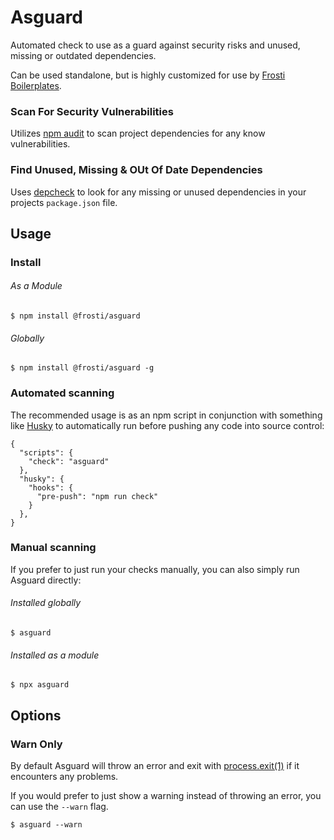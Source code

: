 # Asguard

Automated check to use as a guard against security risks and unused, missing or outdated dependencies.

Can be used standalone, but is highly customized for use by [Frosti Boilerplates](https://github.com/frostijs/cli).

### Scan For Security Vulnerabilities

Utilizes [npm audit](https://docs.npmjs.com/cli/audit) to scan project dependencies for any know vulnerabilities.

### Find Unused, Missing & OUt Of Date Dependencies

Uses [depcheck](https://www.npmjs.com/package/depcheck) to look for any missing or unused dependencies in your projects `package.json` file.

## Usage

### Install

###### As a Module

```
$ npm install @frosti/asguard
```

###### Globally

```
$ npm install @frosti/asguard -g
```

### Automated scanning

The recommended usage is as an npm script in conjunction with something like [Husky](https://www.npmjs.com/package/husky) to automatically run before pushing any code into source control:

```
{
  "scripts": {
    "check": "asguard"
  },
  "husky": {
    "hooks": {
      "pre-push": "npm run check"
    }
  },
}
```

### Manual scanning

If you prefer to just run your checks manually, you can also simply run Asguard directly:

###### Installed globally

```
$ asguard
```

###### Installed as a module

```
$ npx asguard
```

## Options

### Warn Only

By default Asguard will throw an error and exit with [process.exit(1)](https://nodejs.org/api/process.html#process_event_exit) if it encounters any problems.

If you would prefer to just show a warning instead of throwing an error, you can use the `--warn` flag.

```
$ asguard --warn
```
